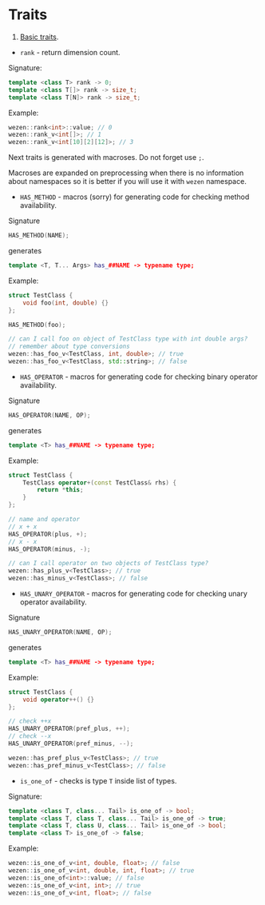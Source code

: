 # Traits

1. [Basic traits](https://github.com/dasfex/wezen/blob/trunk/includes/traits/traits_basics.hpp).
+ ```rank``` - return dimension count.

Signature:
```cpp
template <class T> rank -> 0;
template <class T[]> rank -> size_t;
template <class T[N]> rank -> size_t;
```

Example:
```cpp
wezen::rank<int>::value; // 0
wezen::rank_v<int[]>; // 1
wezen::rank_v<int[10][2][12]>; // 3
```

Next traits is generated with macroses. 
Do not forget use ```;```.

Macroses are expanded on preprocessing when there is no information
about namespaces so it is better if you will use it with ```wezen```
namespace.

+ ```HAS_METHOD``` - macros (sorry) for generating code 
for checking method availability.

Signature
```cpp
HAS_METHOD(NAME);
```
generates
```cpp
template <T, T... Args> has_##NAME -> typename type;
```

Example:
```cpp
struct TestClass {
    void foo(int, double) {}
}; 

HAS_METHOD(foo);

// can I call foo on object of TestClass type with int double args?
// remember about type conversions
wezen::has_foo_v<TestClass, int, double>; // true
wezen::has_foo_v<TestClass, std::string>; // false
```
+ ```HAS_OPERATOR``` - macros for generating code 
for checking binary operator availability.

Signature
```cpp
HAS_OPERATOR(NAME, OP);
```
generates
```cpp
template <T> has_##NAME -> typename type;
```

Example:
```cpp
struct TestClass {
    TestClass operator+(const TestClass& rhs) {
        return *this;
    }
}; 

// name and operator
// x + x
HAS_OPERATOR(plus, +);
// x - x
HAS_OPERATOR(minus, -);

// can I call operator on two objects of TestClass type?
wezen::has_plus_v<TestClass>; // true
wezen::has_minus_v<TestClass>; // false
```
+ ```HAS_UNARY_OPERATOR``` - macros for generating code 
for checking unary operator availability.

Signature
```cpp
HAS_UNARY_OPERATOR(NAME, OP);
```
generates
```cpp
template <T> has_##NAME -> typename type;
```

Example:
```cpp
struct TestClass {
    void operator++() {}
};

// check ++x
HAS_UNARY_OPERATOR(pref_plus, ++);
// check --x
HAS_UNARY_OPERATOR(pref_minus, --);

wezen::has_pref_plus_v<TestClass>; // true
wezen::has_pref_minus_v<TestClass>; // false
```

+ ```is_one_of``` - checks is type ```T``` inside list of types.

Signature:
```cpp
template <class T, class... Tail> is_one_of -> bool;
template <class T, class T, class... Tail> is_one_of -> true;
template <class T, class U, class... Tail> is_one_of -> bool;
template <class T> is_one_of -> false;
```

Example:
```cpp
wezen::is_one_of_v<int, double, float>; // false
wezen::is_one_of_v<int, double, int, float>; // true
wezen::is_one_of<int>::value; // false
wezen::is_one_of_v<int, int>; // true
wezen::is_one_of_v<int, float>; // false
```
